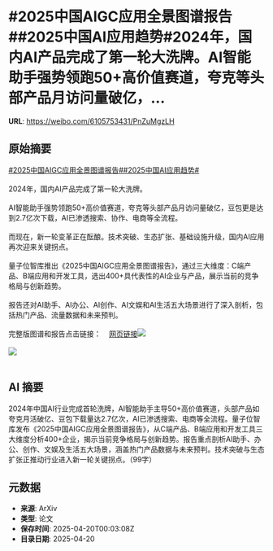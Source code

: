 # #2025中国AIGC应用全景图谱报告##2025中国AI应用趋势#2024年，国内AI产品完成了第一轮大洗牌。AI智能助手强势领跑50+高价值赛道，夸克等头部产品月访问量破亿，...

**URL**: https://weibo.com/6105753431/PnZuMgzLH

## 原始摘要

<a href="https://m.weibo.cn/search?containerid=231522type%3D1%26t%3D10%26q%3D%232025%E4%B8%AD%E5%9B%BDAIGC%E5%BA%94%E7%94%A8%E5%85%A8%E6%99%AF%E5%9B%BE%E8%B0%B1%E6%8A%A5%E5%91%8A%23&amp;extparam=%232025%E4%B8%AD%E5%9B%BDAIGC%E5%BA%94%E7%94%A8%E5%85%A8%E6%99%AF%E5%9B%BE%E8%B0%B1%E6%8A%A5%E5%91%8A%23" data-hide=""><span class="surl-text">#2025中国AIGC应用全景图谱报告#</span></a><a href="https://m.weibo.cn/search?containerid=231522type%3D1%26t%3D10%26q%3D%232025%E4%B8%AD%E5%9B%BDAI%E5%BA%94%E7%94%A8%E8%B6%8B%E5%8A%BF%23&amp;extparam=%232025%E4%B8%AD%E5%9B%BDAI%E5%BA%94%E7%94%A8%E8%B6%8B%E5%8A%BF%23" data-hide=""><span class="surl-text">#2025中国AI应用趋势#</span></a><br><br>2024年，国内AI产品完成了第一轮大洗牌。<br><br>AI智能助手强势领跑50+高价值赛道，夸克等头部产品月访问量破亿，豆包更是达到2.7亿次下载，AI已渗透搜索、协作、电商等全流程。<br><br>而现在，新一轮变革正在酝酿。技术突破、生态扩张、基础设施升级，国内AI应用再次迎来关键拐点。<br><br>量子位智库推出《2025中国AIGC应用全景图谱报告》，通过三大维度：C端产品、B端应用和开发工具，选出400+具代表性的AI企业与产品，展示当前的竞争格局与创新趋势。<br><br>报告还对AI助手、AI办公、AI创作、AI文娱和AI生活五大场景进行了深入剖析，包括热门产品、流量数据和未来预判。<br><br>完整版图谱和报告点击链接：<a href="https://weibo.cn/sinaurl?u=https%3A%2F%2Fmp.weixin.qq.com%2Fs%2F-qcPG4CQ3Vz2ftJYjtQiow" data-hide=""><span class="url-icon"><img style="width: 1rem;height: 1rem" src="https://h5.sinaimg.cn/upload/2015/09/25/3/timeline_card_small_web_default.png" referrerpolicy="no-referrer"></span><span class="surl-text">网页链接</span></a><img style="" src="https://tvax2.sinaimg.cn/large/006Fd7o3gy1i0m6yq94cdj317k0uuwsj.jpg" referrerpolicy="no-referrer"><br><br><img style="" src="https://tvax3.sinaimg.cn/large/006Fd7o3gy1i0m6yyjk8bj33tt2pgkjp.jpg" referrerpolicy="no-referrer"><br><br>

## AI 摘要

2024年中国AI行业完成首轮洗牌，AI智能助手主导50+高价值赛道，头部产品如夸克月活破亿、豆包下载量达2.7亿次，AI已渗透搜索、电商等全流程。量子位智库发布《2025中国AIGC应用全景图谱报告》，从C端产品、B端应用和开发工具三大维度分析400+企业，揭示当前竞争格局与创新趋势。报告重点剖析AI助手、办公、创作、文娱及生活五大场景，涵盖热门产品数据与未来预判。技术突破与生态扩张正推动行业进入新一轮关键拐点。（99字）

## 元数据

- **来源**: ArXiv
- **类型**: 论文
- **保存时间**: 2025-04-20T00:03:08Z
- **目录日期**: 2025-04-20
